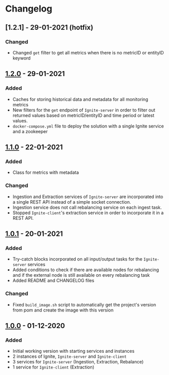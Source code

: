 # Changelog

## [1.2.1] - 29-01-2021 (hotfix)

### Changed 

- Changed `get` filter to get all metrics when there is no metricID or entityID keyword

## [1.2.0] - 29-01-2021

### Added 

- Caches for storing historical data and metadata for all monitoring metrics
- New filters for the `get` endpoint of `Ignite-server` in order to filter out returned values based on metricID/entityID and time period or latest values.
- `docker-compose.yml` file to deploy the solution with a single Ignite service and a zookeeper

## [1.1.0] - 22-01-2021

### Added 

- Class for metrics with metadata

### Changed

- Ingestion and Extraction services of `Ignite-server` are incorporated into a single REST API instead of a simple socket connection.
- Ingestion service does not call rebalancing service on each ingest task.
- Stopped `Ignite-client`'s extraction service in order to incorporate it in a REST API.  

## [1.0.1] - 20-01-2021

### Added

- Try-catch blocks incorporated on all input/output tasks for the `Ignite-server` services
- Added conditions to check if there are available nodes for rebalancing and if the external node is still available on every rebalancing task
- Added README and CHANGELOG files

### Changed

- Fixed `build_image.sh` script to automatically get the project's version from pom and create the image with this version

## [1.0.0] - 01-12-2020

### Added

- Initial working version with starting services and instances
- 2 instances of Ignite, `Ignite-server` and `Ignite-client` 
- 3 services for `Ignite-server` (Ingestion, Extraction, Rebalance)
- 1 service for `Ignite-client` (Extraction)

[1.2.0]: https://gitlab.com/rainbow-project1/rainbow-storage/-/tree/v.1.2.0
[1.1.0]: https://gitlab.com/rainbow-project1/rainbow-storage/-/tree/v.1.1.0
[1.0.1]: https://gitlab.com/rainbow-project1/rainbow-storage/-/tree/v.1.0.1
[1.0.0]: https://gitlab.com/rainbow-project1/rainbow-storage/-/tree/v.1.0.0